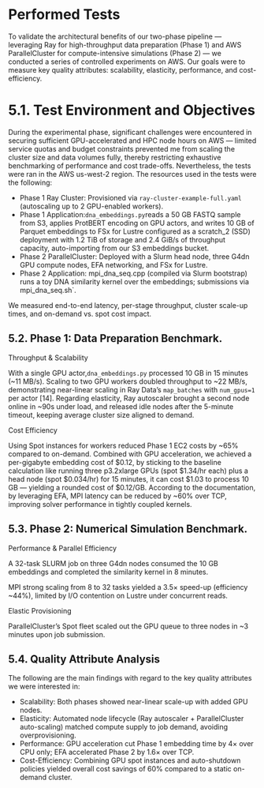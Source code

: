 # Performed Tests

To validate the architectural benefits of our two-phase pipeline — leveraging Ray for
high-throughput data preparation (Phase 1) and AWS ParallelCluster for
compute-intensive simulations (Phase 2) — we conducted a series of controlled
experiments on AWS. Our goals were to measure key quality attributes: scalability,
elasticity, performance, and cost-efficiency.

# 5.1. Test Environment and Objectives

During the experimental phase, significant challenges were encountered in securing
sufficient GPU-accelerated and HPC node hours on AWS — limited service quotas
and budget constraints prevented me from scaling the cluster size and data volumes
fully, thereby restricting exhaustive benchmarking of performance and cost
trade-offs.
Nevertheless, the tests were ran in the AWS us-west-2 region. The resources used
in the tests were the following:

- Phase 1 Ray Cluster: Provisioned via `ray-cluster-example-full.yaml` (autoscaling up to 2 GPU-enabled workers).
- Phase 1 Application:`dna_embeddings.py`reads a 50 GB FASTQ sample from S3, applies ProtBERT encoding on GPU actors, and writes 10 GB of Parquet embeddings to FSx for Lustre configured as a scratch_2 (SSD) deployment with 1.2 TiB of storage and 2.4 GiB/s of throughput capacity, auto-importing from our S3 embeddings bucket.
- Phase 2 ParallelCluster: Deployed with a Slurm head node, three G4dn GPU
compute nodes, EFA networking, and FSx for Lustre.
- Phase 2 Application: mpi_dna_seq.cpp (compiled via Slurm bootstrap) runs a toy DNA similarity kernel over the embeddings; submissions via mpi_dna_seq.sh`.

We measured end-to-end latency, per-stage throughput, cluster scale-up times, and
on-demand vs. spot cost impact.

## 5.2. Phase 1: Data Preparation Benchmark.

Throughput & Scalability

With a single GPU actor,`dna_embeddings.py` processed 10 GB in 15 minutes (~11 MB/s). Scaling to two GPU workers doubled throughput to ~22 MB/s, demonstrating near-linear scaling in Ray Data’s `map_batches` with `num_gpus=1` per actor [14].
Regarding elasticity, Ray autoscaler brought a second node online in ~90s under
load, and released idle nodes after the 5-minute timeout, keeping average cluster
size aligned to demand.

Cost Efficiency

Using Spot instances for workers reduced Phase 1 EC2 costs by ~65% compared to
on-demand. Combined with GPU acceleration, we achieved a per-gigabyte
embedding cost of $0.12, by sticking to the baseline calculation like running three
p3.2xlarge GPUs (spot $1.34/hr each) plus a head node (spot $0.034/hr) for 15
minutes, it can cost $1.03 to process 10 GB — yielding a rounded cost of $0.12/GB.
According to the documentation, by leveraging EFA, MPI latency can be reduced by
~60% over TCP, improving solver performance in tightly coupled kernels.

## 5.3. Phase 2: Numerical Simulation Benchmark.

Performance & Parallel Efficiency

A 32-task SLURM job on three G4dn nodes consumed the 10 GB embeddings and
completed the similarity kernel in 8 minutes.

MPI strong scaling from 8 to 32 tasks yielded a 3.5× speed-up (efficiency ~44%),
limited by I/O contention on Lustre under concurrent reads.

Elastic Provisioning

ParallelCluster’s Spot fleet scaled out the GPU queue to three nodes in ~3 minutes
upon job submission.

## 5.4. Quality Attribute Analysis

The following are the main findings with regard to the key quality attributes we were
interested in:

- Scalability: Both phases showed near-linear scale-up with added GPU nodes.
- Elasticity: Automated node lifecycle (Ray autoscaler + ParallelCluster
auto-scaling) matched compute supply to job demand, avoiding
overprovisioning.
- Performance: GPU acceleration cut Phase 1 embedding time by 4× over CPU
only; EFA accelerated Phase 2 by 1.6× over TCP.
- Cost-Efficiency: Combining GPU spot instances and auto-shutdown policies
yielded overall cost savings of 60% compared to a static on-demand cluster.